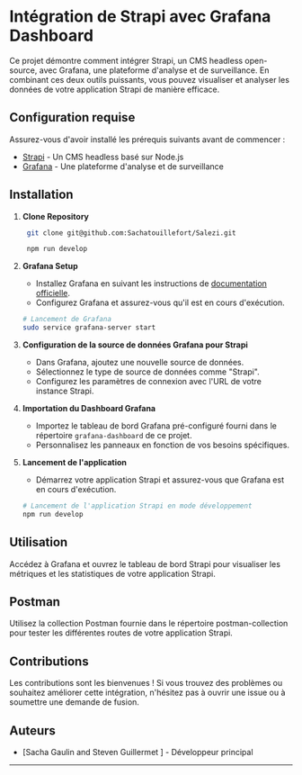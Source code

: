 # Intégration de Strapi avec Grafana Dashboard

Ce projet démontre comment intégrer Strapi, un CMS headless open-source, avec Grafana, une plateforme d'analyse et de surveillance. En combinant ces deux outils puissants, vous pouvez visualiser et analyser les données de votre application Strapi de manière efficace.

## Configuration requise

Assurez-vous d'avoir installé les prérequis suivants avant de commencer :

- [Strapi](https://strapi.io/) - Un CMS headless basé sur Node.js
- [Grafana](https://grafana.com/) - Une plateforme d'analyse et de surveillance

## Installation

1. **Clone Repository**

   ```bash
    git clone git@github.com:Sachatouillefort/Salezi.git
   ```

   ```bash
    npm run develop
   ```

2. **Grafana Setup**
   - Installez Grafana en suivant les instructions de [documentation officielle](https://grafana.com/docs/grafana/latest/installation/).
   - Configurez Grafana et assurez-vous qu'il est en cours d'exécution.

   ```bash
   # Lancement de Grafana
   sudo service grafana-server start
   ```

3. **Configuration de la source de données Grafana pour Strapi**
   - Dans Grafana, ajoutez une nouvelle source de données.
   - Sélectionnez le type de source de données comme "Strapi".
   - Configurez les paramètres de connexion avec l'URL de votre instance Strapi.

4. **Importation du Dashboard Grafana**
   - Importez le tableau de bord Grafana pré-configuré fourni dans le répertoire `grafana-dashboard` de ce projet.
   - Personnalisez les panneaux en fonction de vos besoins spécifiques.

5. **Lancement de l'application**
   - Démarrez votre application Strapi et assurez-vous que Grafana est en cours d'exécution.

   ```bash
   # Lancement de l'application Strapi en mode développement
   npm run develop
   ```

## Utilisation

Accédez à Grafana et ouvrez le tableau de bord Strapi pour visualiser les métriques et les statistiques de votre application Strapi.

## Postman

Utilisez la collection Postman fournie dans le répertoire postman-collection pour tester les différentes routes de votre application Strapi.

## Contributions

Les contributions sont les bienvenues ! Si vous trouvez des problèmes ou souhaitez améliorer cette intégration, n'hésitez pas à ouvrir une issue ou à soumettre une demande de fusion.

## Auteurs

- [Sacha Gaulin and Steven Guillermet ] - Développeur principal

---
